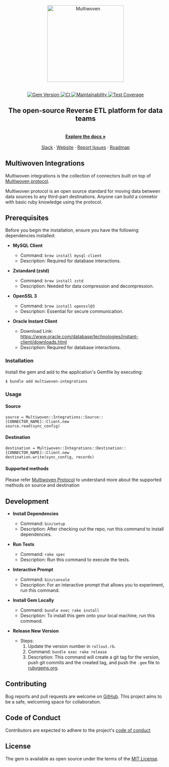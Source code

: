 <div align="center">
  <a href="https://multiwoven.com?utm_source=github" target="_blank">
    <img src="https://res.cloudinary.com/dspflukeu/image/upload/v1706696350/Multiwoven/Logo_hrkaxj.png" alt="Multiwoven" width="240" />
  </a>
</div>
<br />
<p align="center">
  <a href="http://badge.fury.io/rb/multiwoven-integrations">
    <img src="https://badge.fury.io/rb/multiwoven-integrations.svg" alt="Gem Version">
  </a>
  <a href="https://github.com/Multiwoven/multiwoven-integrations/actions/workflows/ci.yml">
    <img src="https://github.com/Multiwoven/multiwoven-integrations/actions/workflows/ci.yml/badge.svg" alt="CI">
  </a>
  <a href="https://codeclimate.com/repos/657d0a2a60265a2f2155ffca/maintainability">
    <img src="https://api.codeclimate.com/v1/badges/d841270f1f7a966043c1/maintainability" alt="Maintainability">
  </a>
  <a href="https://codeclimate.com/repos/657d0a2a60265a2f2155ffca/test_coverage">
    <img src="https://api.codeclimate.com/v1/badges/d841270f1f7a966043c1/test_coverage" alt="Test Coverage">
  </a>
</p>
<h2 align="center">The open-source Reverse ETL platform for data teams</h2>

<p align="center">
  <br />
  <a href="https://docs.multiwoven.com" rel="">
    <strong>Explore the docs »</strong>
  </a>
  <br />
  <br />
  <a href="https://join.slack.com/t/multiwoven/shared_invite/zt-2bnjye26u-~lu_FFOMLpChOYxvovep7g">Slack</a>
    ·
    <a href="https://multiwoven.com">Website</a>
    ·
    <a href="https://github.com/Multiwoven/multiwoven-integrations/issues">Report Issues</a>
    ·
    <a href="https://github.com/orgs/Multiwoven/projects/4">Roadmap</a>
</p>

## Multiwoven Integrations

Multiwoven integrations is the collection of connectors built on top of [Multiwoven protocol](https://docs.multiwoven.com/guides/architecture/multiwoven-protocol).

Multiwoven protocol is an open source standard for moving data between data sources to any third-part destinations.
Anyone can build a connetor with basic ruby knowledge using the protocol.

## Prerequisites

Before you begin the installation, ensure you have the following dependencies installed:

- **MySQL Client**
  - Command: `brew install mysql-client`
  - Description: Required for database interactions.

- **Zstandard (zstd)**
  - Command: `brew install zstd`
  - Description: Needed for data compression and decompression.

- **OpenSSL 3**
  - Command: `brew install openssl@3`
  - Description: Essential for secure communication.

- **Oracle Instant Client**
  - Download Link: https://www.oracle.com/database/technologies/instant-client/downloads.html
  - Description: Required for database interactions.


### Installation

Install the gem and add to the application's Gemfile by executing:

    $ bundle add multiwoven-integrations


### Usage

#### Source
```
source = Multiwoven::Integrations::Source::[CONNECTOR_NAME]::Client.new
source.read(sync_config)
```
#### Destination

```
destination = Multiwoven::Integrations::Destination::[CONNECTOR_NAME]::Client.new
destination.write(sync_config, records)
```

#### Supported methods 
Please refer [Multiwoven Protocol](https://docs.multiwoven.com/guides/architecture/multiwoven-protocol) to understand more about the supported methods on source and destination

## Development

- **Install Dependencies**
  - Command: `bin/setup`
  - Description: After checking out the repo, run this command to install dependencies.

- **Run Tests**
  - Command: `rake spec`
  - Description: Run this command to execute the tests.

- **Interactive Prompt**
  - Command: `bin/console`
  - Description: For an interactive prompt that allows you to experiment, run this command.

- **Install Gem Locally**
  - Command: `bundle exec rake install`
  - Description: To install this gem onto your local machine, run this command.

- **Release New Version**
  - Steps:
    1. Update the version number in `rollout.rb`.
    2. Command: `bundle exec rake release`
    3. Description: This command will create a git tag for the version, push git commits and the created tag, and push the `.gem` file to [rubygems.org](https://rubygems.org).


## Contributing

Bug reports and pull requests are welcome on [GitHub](https://github.com/Multiwoven/multiwoven-integrations). This project aims to be a safe, welcoming space for collaboration.

## Code of Conduct

Contributors are expected to adhere to the project's [code of conduct](https://github.com/Multiwoven/multiwoven-integrations/blob/main/CODE_OF_CONDUCT.md)

## License

The gem is available as open source under the terms of the [MIT License](https://opensource.org/licenses/MIT).
